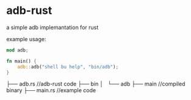 # adb-rust
a simple adb implemantation for rust

example usage: 

```rust
mod adb;

fn main() {
    adb::adb("shell bu help", "bin/adb");
}
```

├── adb.rs //adb-rust code
├── bin
│   └── adb
├── main //compiled binary
├── main.rs //example code
